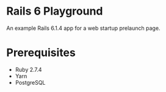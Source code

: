 # Rails 6 Playground

An example Rails 6.1.4 app for a web startup prelaunch page.

# Prerequisites

* Ruby 2.7.4
* Yarn
* PostgreSQL
